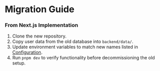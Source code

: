 # Migration Guide

### From Next.js Implementation
1. Clone the new repository.
2. Copy user data from the old database into `backend/data/`.
3. Update environment variables to match new names listed in [Configuration](./configuration.md).
4. Run `pnpm dev` to verify functionality before decommissioning the old setup.
